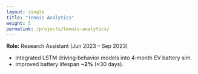 ```yaml
---
layout: single
title: "Tennis Analytics"
weight: 5
permalink: /projects/tennis-analytics/
---
```


**Role:** Research Assistant (Jun 2023 – Sep 2023)

- Integrated LSTM driving‑behavior models into 4‑month EV battery sim.
- Improved battery lifespan **~2%** (≈30 days).
